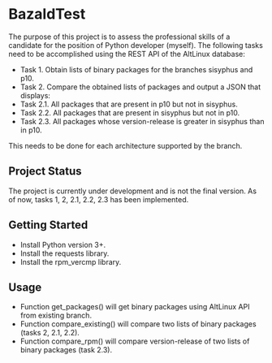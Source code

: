 # BazaldTest
The purpose of this project is to assess the professional skills of a candidate for the position of Python developer (myself). The following tasks need to be accomplished using the REST API of the AltLinux database:
- Task 1. Obtain lists of binary packages for the branches sisyphus and p10.
- Task 2. Compare the obtained lists of packages and output a JSON that displays:
- Task 2.1. All packages that are present in p10 but not in sisyphus.
- Task 2.2. All packages that are present in sisyphus but not in p10.
- Task 2.3. All packages whose version-release is greater in sisyphus than in p10.

This needs to be done for each architecture supported by the branch.

## Project Status
The project is currently under development and is not the final version.
As of now, tasks 1, 2, 2.1, 2.2, 2.3 has been implemented.

## Getting Started
- Install Python version 3+.
- Install the requests library.
- Install the rpm_vercmp library.

## Usage
- Function get_packages() will get binary packages using AltLinux API from existing branch.
- Function compare_existing() will compare two lists of binary packages (tasks 2, 2.1, 2.2).
- Function compare_rpm() will compare version-release of two lists of binary packages (task 2.3).